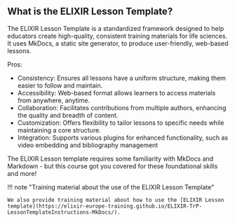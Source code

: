 ## What is the ELIXIR Lesson Template?

The ELIXIR Lesson Template is a standardized framework designed to help educators create high-quality, consistent training materials for life sciences. It uses MkDocs, a static site generator, to produce user-friendly, web-based lessons.

Pros:

* Consistency: Ensures all lessons have a uniform structure, making them easier to follow and maintain.
* Accessibility: Web-based format allows learners to access materials from anywhere, anytime.
* Collaboration: Facilitates contributions from multiple authors, enhancing the quality and breadth of content.
* Customization: Offers flexibility to tailor lessons to specific needs while maintaining a core structure.
* Integration: Supports various plugins for enhanced functionality, such as video embedding and bibliography management

The ELIXIR Lesson template requires some familiarity with MkDocs and Markdown - but this course got you covered for these foundational skills and more!

!!! note "Training material about the use of the ELIXIR Lesson Template"

    We also provide training material about how to use the [ELIXIR Lesson template](https://elixir-europe-training.github.io/ELIXIR-TrP-LessonTemplateInstructions-MkDocs/).


